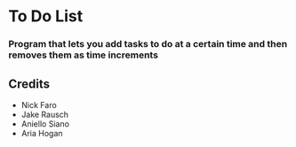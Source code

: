 # To Do List
### Program that lets you add tasks to do at a certain time and then removes them as time increments

## Credits
- Nick Faro
- Jake Rausch
- Aniello Siano
- Aria Hogan
